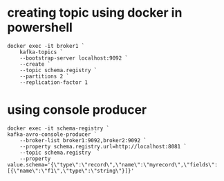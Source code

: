 # creating topic using docker in powershell
    docker exec -it broker1 `
        kafka-topics `
        --bootstrap-server localhost:9092 `
        --create `
        --topic schema.registry `
        --partitions 2 `
        --replication-factor 1

# using console producer
    docker exec -it schema-registry `
    kafka-avro-console-producer `
        --broker-list broker1:9092,broker2:9092 `
        --property schema.registry.url=http://localhost:8081 `
        --topic schema.registry  `
        --property value.schema='{\"type\":\"record\",\"name\":\"myrecord\",\"fields\":[{\"name\":\"f1\",\"type\":\"string\"}]}'
